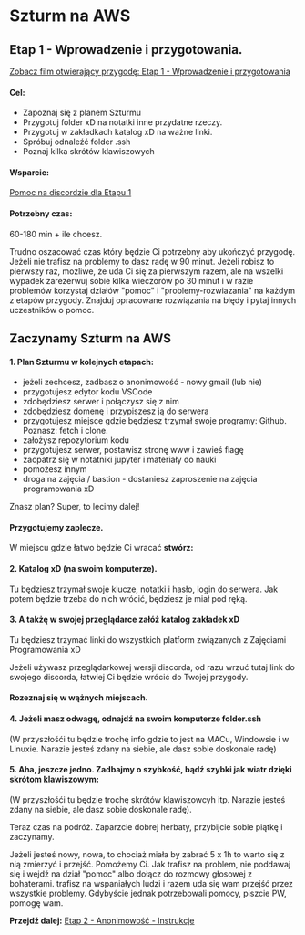 # Szturm na AWS 

## Etap 1 - Wprowadzenie i przygotowania.

[Zobacz film otwierający przygodę: Etap 1 - Wprowadzenie i przygotowania](http://bityl.pl/yhIm9)


#### Cel:
- Zapoznaj się z planem Szturmu
- Przygotuj folder xD na notatki inne przydatne rzeczy.
- Przygotuj w zakładkach katalog xD na ważne linki.
- Spróbuj odnaleźć folder .ssh
- Poznaj kilka skrótów klawiszowych

#### Wsparcie:
[Pomoc na discordzie dla Etapu 1](https://discord.gg/dEyZ5S7pzM)

#### Potrzebny czas: 
60-180 min + ile chcesz.

Trudno oszacować czas który będzie Ci potrzebny aby ukończyć przygodę. Jeżeli nie trafisz na problemy to dasz radę w 90 minut. Jeżeli robisz to pierwszy raz, możliwe, że uda Ci się za pierwszym razem, ale na wszelki wypadek zarezerwuj sobie kilka wieczorów po 30 minut i w razie problemów korzystaj działów "pomoc" i "problemy-rozwiazania" na każdym z etapów przygody. Znajduj opracowane rozwiązania na błędy i pytaj innych uczestników o pomoc.


## Zaczynamy Szturm na AWS 

#### 1. Plan Szturmu w kolejnych etapach:
- jeżeli zechcesz, zadbasz o anonimowość - nowy gmail (lub nie)
- przygotujesz edytor kodu VSCode
- zdobędziesz serwer i połączysz się z nim 
- zdobędziesz domenę i przypiszesz ją do serwera
- przygotujesz miejsce gdzie będziesz trzymał swoje programy: Github. Poznasz: fetch i clone.
- założysz repozytorium kodu
- przygotujesz serwer, postawisz stronę www i zawieś flagę
- zaopatrz się w notatniki jupyter i materiały do nauki
- pomożesz innym
- droga na zajęcia / bastion - dostaniesz zaproszenie na zajęcia programowania xD 

Znasz plan? Super, to lecimy dalej!

#### Przygotujemy zaplecze.

W miejscu gdzie łatwo będzie Ci wracać **stwórz:**

#### 2. Katalog xD (na swoim komputerze).
Tu będziesz trzymał swoje klucze, notatki i hasło, login do serwera. Jak potem będzie trzeba do nich wrócić, będziesz je miał pod ręką.

#### 3. A takżę w swojej przeglądarce załóż katalog zakładek xD
Tu będziesz trzymać linki do wszystkich platform związanych z Zajęciami Programowania xD 

Jeżeli używasz przeglądarkowej wersji discorda, od razu wrzuć tutaj link do swojego discorda, łatwiej Ci będzie wrócić do Twojej przygody.

#### Rozeznaj się w wążnych miejscach.

#### 4. Jeżeli masz odwagę, odnajdź na swoim komputerze folder.ssh
(W przyszłośći tu będzie trochę info gdzie to jest na MACu, Windowsie i w Linuxie. Narazie jesteś zdany na siebie, ale dasz sobie doskonale radę)

#### 5. Aha, jeszcze jedno. Zadbajmy o szybkość, bądź szybki jak wiatr dzięki skrótom klawiszowym:
(W przyszłośći tu będzie trochę skrótów klawiszowcyh itp. Narazie jesteś zdany na siebie, ale dasz sobie doskonale radę).



Teraz czas na podróż. Zaparzcie dobrej herbaty, przybijcie sobie piątkę i zaczynamy. 


Jeżeli jesteś nowy, nowa, to chociaż miała by zabrać 5 x 1h to warto się z nią zmierzyć i przejść. Pomożemy Ci. 
Jak trafisz na problem,  nie poddawaj się i wejdź na dział "pomoc" albo dołącz do rozmowy głosowej z 
bohaterami. trafisz na wspaniałych ludzi i razem uda się wam przejść przez wszystkie problemy. 
Gdybyście jednak potrzebowali pomocy, piszcie PW, pomogę wam.




**Przejdź dalej:** [Etap 2 - Anonimowość - Instrukcje](http://bityl.pl/irUcO)

